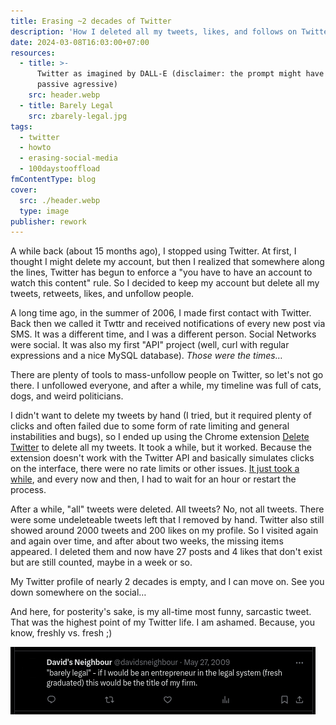 ```yaml
---
title: Erasing ~2 decades of Twitter
description: 'How I deleted all my tweets, likes, and follows on Twitter.'
date: 2024-03-08T16:03:00+07:00
resources:
  - title: >-
      Twitter as imagined by DALL-E (disclaimer: the prompt might have been
      passive agressive)
    src: header.webp
  - title: Barely Legal
    src: zbarely-legal.jpg
tags:
  - twitter
  - howto
  - erasing-social-media
  - 100daystooffload
fmContentType: blog
cover:
  src: ./header.webp
  type: image
publisher: rework
---
```


A while back (about 15 months ago), I stopped using Twitter. At first, I thought I might delete my account, but then I realized that somewhere along the lines, Twitter has begun to enforce a "you have to have an account to watch this content" rule. So I decided to keep my account but delete all my tweets, retweets, likes, and unfollow people.

A long time ago, in the summer of 2006, I made first contact with Twitter. Back then we called it Twttr and received notifications of every new post via SMS. It was a different time, and I was a different person. Social Networks were social. It was also my first "API" project (well, curl with regular expressions and a nice MySQL database). *Those were the times…*

There are plenty of tools to mass-unfollow people on Twitter, so let's not go there. I unfollowed everyone, and after a while, my timeline was full of cats, dogs, and weird politicians.

I didn't want to delete my tweets by hand (I tried, but it required plenty of clicks and often failed due to some form of rate limiting and general instabilities and bugs), so I ended up using the Chrome extension [Delete Twitter](https://chrome.google.com/webstore/detail/plolbhegbeapkdmpnbabilmfnknlfbpa) to delete all my tweets. It took a while, but it worked. Because the extension doesn't work with the Twitter API and basically simulates clicks on the interface, there were no rate limits or other issues. [It just took a while](https://www.youtube.com/shorts/KNN8wPgKsGE), and every now and then, I had to wait for an hour or restart the process.

After a while, "all" tweets were deleted. All tweets? No, not all tweets. There were some undeleteable tweets left that I removed by hand. Twitter also still showed around 2000 tweets and 200 likes on my profile. So I visited again and again over time, and after about two weeks, the missing items appeared. I deleted them and now have 27 posts and 4 likes that don't exist but are still counted, maybe in a week or so.

My Twitter profile of nearly 2 decades is empty, and I can move on. See you down somewhere on the social…

And here, for posterity's sake, is my all-time most funny, sarcastic tweet. That was the highest point of my Twitter life. I am ashamed. Because, you know, freshly vs. fresh ;)

![barely legal](zbarely-legal.jpg)

